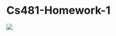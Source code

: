# Cs481-Homework-1
![](https://github.com/Spageddy/Cs481-Homework-1/blob/master/Images/Android.gif?raw=true)
